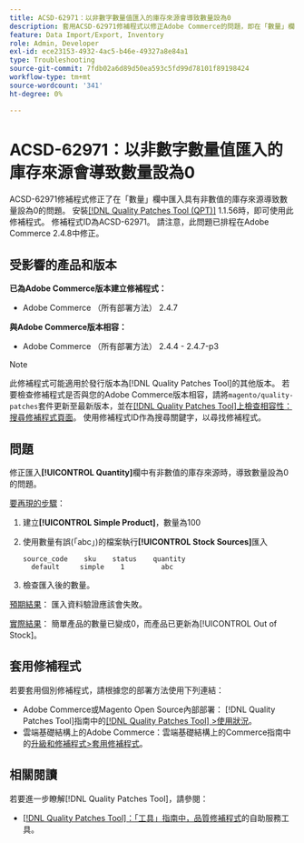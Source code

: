 ```yaml
---
title: ACSD-62971：以非數字數量值匯入的庫存來源會導致數量設為0
description: 套用ACSD-62971修補程式以修正Adobe Commerce的問題，即在「數量」欄中匯入具有非數值的庫存來源會導致數量設為0。
feature: Data Import/Export, Inventory
role: Admin, Developer
exl-id: ece23153-4932-4ac5-b46e-49327a8e84a1
type: Troubleshooting
source-git-commit: 7fdb02a6d89d50ea593c5fd99d78101f89198424
workflow-type: tm+mt
source-wordcount: '341'
ht-degree: 0%

---
```


# ACSD-62971：以非數字數量值匯入的庫存來源會導致數量設為0

ACSD-62971修補程式修正了在「數量」欄中匯入具有非數值的庫存來源導致數量設為0的問題。 安裝[[!DNL Quality Patches Tool (QPT)]](/help/tools/quality-patches-tool/quality-patches-tool-to-self-serve-quality-patches.md) 1.1.56時，即可使用此修補程式。 修補程式ID為ACSD-62971。 請注意，此問題已排程在Adobe Commerce 2.4.8中修正。

## 受影響的產品和版本

**已為Adobe Commerce版本建立修補程式：**

* Adobe Commerce （所有部署方法） 2.4.7

**與Adobe Commerce版本相容：**

* Adobe Commerce （所有部署方法） 2.4.4 - 2.4.7-p3

>[!NOTE]
>
>此修補程式可能適用於發行版本為[!DNL Quality Patches Tool]的其他版本。 若要檢查修補程式是否與您的Adobe Commerce版本相容，請將`magento/quality-patches`套件更新至最新版本，並在[[!DNL Quality Patches Tool]上檢查相容性：搜尋修補程式頁面](https://experienceleague.adobe.com/tools/commerce-quality-patches/index.html?lang=zh-Hant)。 使用修補程式ID作為搜尋關鍵字，以尋找修補程式。

## 問題

修正匯入&#x200B;**[!UICONTROL Quantity]**&#x200B;欄中有非數值的庫存來源時，導致數量設為0的問題。

<u>要再現的步驟</u>：

1. 建立&#x200B;**[!UICONTROL Simple Product]**，數量為100
1. 使用數量有誤(「abc」)的檔案執行&#x200B;**[!UICONTROL Stock Sources]**&#x200B;匯入

   ```table
   source_code    sku    status    quantity
     default     simple    1         abc
   ```

1. 檢查匯入後的數量。

<u>預期結果</u>：
匯入資料驗證應該會失敗。

<u>實際結果</u>：
簡單產品的數量已變成0，而產品已更新為[!UICONTROL Out of Stock]。

## 套用修補程式

若要套用個別修補程式，請根據您的部署方法使用下列連結：

* Adobe Commerce或Magento Open Source內部部署： [!DNL Quality Patches Tool]指南中的[[!DNL Quality Patches Tool] >使用狀況](/help/tools/quality-patches-tool/usage.md)。
* 雲端基礎結構上的Adobe Commerce：雲端基礎結構上的Commerce指南中的[升級和修補程式>套用修補程式](https://experienceleague.adobe.com/docs/commerce-cloud-service/user-guide/develop/upgrade/apply-patches.html?lang=zh-Hant)。

## 相關閱讀

若要進一步瞭解[!DNL Quality Patches Tool]，請參閱：

* [[!DNL Quality Patches Tool]：「工具」指南中，品質修補程式](/help/tools/quality-patches-tool/quality-patches-tool-to-self-serve-quality-patches.md)的自助服務工具。
